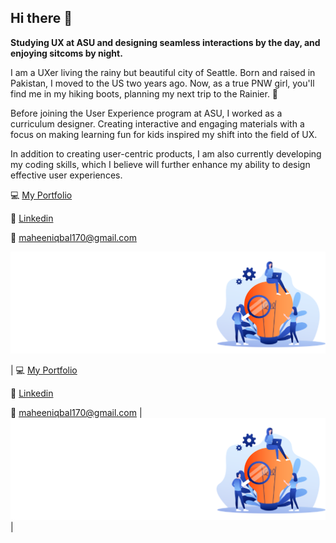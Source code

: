 ## Hi there 👋

<!--
**maheeniqbal18/maheeniqbal18** is a ✨ _special_ ✨ repository because its `README.md` (this file) appears on your GitHub profile.

Here are some ideas to get you started:

- 🔭 I’m currently working on ...
- 🌱 I’m currently learning ...
- 👯 I’m looking to collaborate on ...
- 🤔 I’m looking for help with ...
- 💬 Ask me about ...
- 📫 How to reach me: ...
- 😄 Pronouns: ...
- ⚡ Fun fact: ...
-->

**Studying UX at ASU and designing seamless interactions by the day, and enjoying sitcoms by night.**

I am a UXer living the rainy but beautiful city of Seattle. Born and raised in Pakistan, I moved to the US two years ago. Now, as a true PNW girl, you'll find me in my hiking boots, planning my next trip to the Rainier. :volcano:

Before joining the User Experience program at ASU, I worked as a curriculum designer. Creating interactive and engaging materials with a focus on making learning fun for kids inspired my shift into the field of UX.

In addition to creating user-centric products, I am also currently developing my coding skills, which I believe will further enhance my ability to design effective user experiences. 

:computer: [My Portfolio](https://readymag.website/u2038416504/4934310/)

:woman: [Linkedin](https://www.linkedin.com/in/maheen-iqbal/)

:email: <maheeniqbal170@gmail.com>

![infographic representing UX](infographic.png)


| :computer: [My Portfolio](https://readymag.website/u2038416504/4934310/)

:woman: [Linkedin](https://www.linkedin.com/in/maheen-iqbal/)

:email: <maheeniqbal170@gmail.com> | ![infographic representing UX](infographic.png) |
